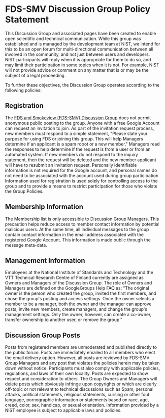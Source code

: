 # FDS-SMV Discussion Group Policy Statement

This Discussion Group and associated pages have been created to enable open scientific and technical communication. While this group was established and is managed by the development team at NIST, we intend for this to be an open forum for multi-directional communication between all involved in the community, and not just between users and developers.  NIST participants will reply when it is appropriate for them to do so, and may limit their participation in some topics when it is not.  For example, NIST will not provide advice or comment on any matter that is or may be the subject of a legal proceeding. 

To further these objectives, the Discussion Group operates according to the following policies:

## Registration

The [FDS and Smokeview (FDS-SMV) Discussion Group](https://groups.google.com/forum/?fromgroups#!forum/fds-smv) does not permit anonymous public posting to the group.  Anyone with a free Google Account can request an invitation to join.  As part of the invitation request process, new members must respond to a simple statement, "Please state your purpose for using FDS or joining this group.  This will help Managers determine if an applicant is a spam robot or a new member." Managers read the responses to help determine if the request is from a user or from an automated system.  If new members do not respond to the inquiry statement, then the request will be deleted and the new member applicant will have to resubmit an invitation request. Personally identifiable information is not required for the Google account, and personal names do not need to be associated with the account used during group participation.  Information used for registration is used solely for controlling access to the group and to provide a means to restrict participation for those who violate the Group Policies.

## Membership Information

The Membership list is only accessible to Discussion Group Managers. This precaution helps reduce access to member contact information by potential malicious users. At the same time, all individual messages to the group contain contact information in the email address associated with the registered Google Account.  This information is made public through the message meta-data.

## Management Information

Employees at the National Institute of Standards and Technology and the VTT Technical Research Centre of Finland currently are assigned as Owners and Managers of the Discussion Group.  The role of Owners and Managers are defined on the GoogleGroups Help FAQ as:
"The original owner is the person who created the group, invited the first members, and chose the group's posting and access settings. Once the owner selects a member to be a manager, both the owner and the manager can approve posts, invite new members, create managers, and change the group's management settings. Only the owner, however, can create a co-owner, transfer ownership to another user, or remove the group."

## Discussion Group Posts

Posts from registered members are unmoderated and published directly to the public forum. Posts are immediately emailed to all members who elect the email delivery option.  However, all posts are reviewed by FDS-SMV Group Managers and any post that violates the policies herein may be taken down without notice.  Participants must also comply with applicable policies, regulations, and laws of their own locality. Posts are expected to show respect and consideration to others. The Group Owners and Managers will delete posts which obviously infringe upon copyrights or which are clearly off-topic or not relevant to technical discussions such as Spam, personal attacks, political statements, religious statements, cursing or other foul language, pornographic information or statements based on race, age, creed, color, sex, handicap, or sexual orientation.  Information provided by a NIST employee is subject to applicable laws and policies.
